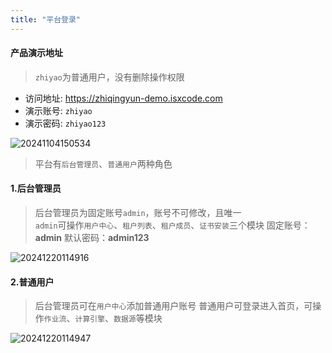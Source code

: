 ```yaml
---
title: "平台登录"
---
```


#### 产品演示地址

> `zhiyao`为普通用户，没有删除操作权限

- 访问地址: https://zhiqingyun-demo.isxcode.com
- 演示账号: `zhiyao` 
- 演示密码: `zhiyao123`

![20241104150534](https://img.isxcode.com/picgo/20241104150534.png)

> 平台有`后台管理员`、`普通用户`两种角色

#### 1.后台管理员
> 后台管理员为固定账号`admin`，账号不可修改，且唯一   
> `admin`可操作`用户中心`、`租户列表`、`租户成员`、`证书安装`三个模块
> 固定账号：**admin**
> 默认密码：**admin123**

![20241220114916](https://img.isxcode.com/picgo/20241220114916.png)

#### 2.普通用户
> 后台管理员可在`用户中心`添加普通用户账号
> 普通用户可登录进入首页，可操作`作业流`、`计算引擎`、`数据源`等模块

![20241220114947](https://img.isxcode.com/picgo/20241220114947.png)